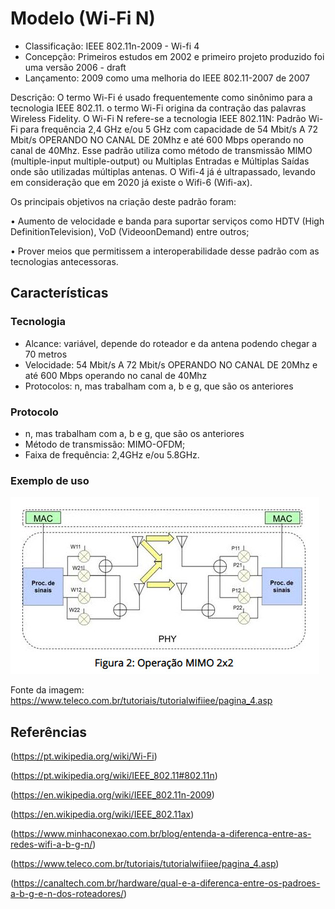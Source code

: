 # Modelo (Wi-Fi N)

- Classificação: IEEE 802.11n-2009 - Wi-fi 4
- Concepção: Primeiros estudos em 2002 e primeiro projeto produzido foi uma versão 2006 - draft
- Lançamento: 2009 como uma melhoria do IEEE 802.11-2007 de 2007

Descrição: O termo Wi-Fi é usado frequentemente como sinônimo para a tecnologia IEEE 802.11. o termo Wi-Fi origina da contração das palavras Wireless Fidelity. 
O Wi-Fi N refere-se a tecnologia IEEE 802.11N: Padrão Wi-Fi para frequência 2,4 GHz e/ou 5 GHz com capacidade de 54 Mbit/s A 72 Mbit/s OPERANDO NO CANAL DE 20Mhz e até 600 Mbps operando no canal de 40Mhz. Esse padrão utiliza como método de transmissão MIMO (multiple-input multiple-output) ou Multiplas Entradas e Múltiplas Saídas onde são utilizadas múltiplas antenas. 
O Wifi-4 já é ultrapassado, levando em consideração que em 2020 já existe o Wifi-6 (Wifi-ax).

Os principais objetivos na criação deste padrão foram:

•	Aumento de velocidade e banda para suportar serviços como HDTV (High DefinitionTelevision), VoD (VideoonDemand) entre outros;

•	Prover meios que permitissem a interoperabilidade desse padrão com as tecnologias antecessoras.


## Características

### Tecnologia

- Alcance: variável, depende do roteador e da antena podendo chegar a 70 metros
- Velocidade: 54 Mbit/s A 72 Mbit/s OPERANDO NO CANAL DE 20Mhz e até 600 Mbps operando no canal de 40Mhz
- Protocolos: n, mas trabalham com a, b e g, que são os anteriores

### Protocolo

- n, mas trabalham com a, b e g, que são os anteriores 
- Método de transmissão: MIMO-OFDM;
- Faixa de frequência: 2,4GHz e/ou 5.8GHz.


### Exemplo de uso

![Wifi n](imgs/wifin.jpg)

Fonte da imagem: https://www.teleco.com.br/tutoriais/tutorialwifiiee/pagina_4.asp

## Referências

(https://pt.wikipedia.org/wiki/Wi-Fi)

(https://pt.wikipedia.org/wiki/IEEE_802.11#802.11n)

(https://en.wikipedia.org/wiki/IEEE_802.11n-2009)

(https://en.wikipedia.org/wiki/IEEE_802.11ax)

(https://www.minhaconexao.com.br/blog/entenda-a-diferenca-entre-as-redes-wifi-a-b-g-n/)

(https://www.teleco.com.br/tutoriais/tutorialwifiiee/pagina_4.asp)

(https://canaltech.com.br/hardware/qual-e-a-diferenca-entre-os-padroes-a-b-g-e-n-dos-roteadores/)
